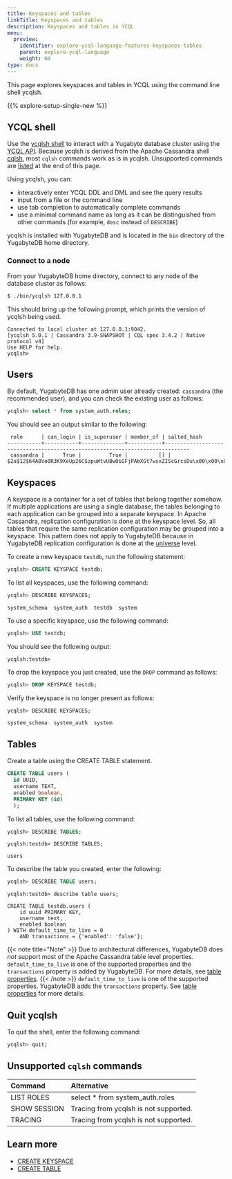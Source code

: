 ```yaml
---
title: Keyspaces and tables
linkTitle: Keyspaces and tables
description: Keyspaces and tables in YCQL
menu:
  preview:
    identifier: explore-ycql-language-features-keyspaces-tables
    parent: explore-ycql-language
    weight: 60
type: docs
---
```


This page explores keyspaces and tables in YCQL using the command line shell ycqlsh.

{{% explore-setup-single-new %}}

## YCQL shell

Use the [ycqlsh shell](../../../api/ycqlsh/) to interact with a Yugabyte database cluster using the [YCQL API](../../../api/ycql/). Because ycqlsh is derived from the Apache Cassandra shell [cqlsh](https://cassandra.apache.org/doc/latest/cassandra/tools/cqlsh.html), most `cqlsh` commands work as is in ycqlsh. Unsupported commands are [listed](#unsupported-cqlsh-commands) at the end of this page.

Using ycqlsh, you can:

- interactively enter YCQL DDL and DML and see the query results
- input from a file or the command line
- use tab completion to automatically complete commands
- use a minimal command name as long as it can be distinguished from other commands (for example, `desc` instead of `DESCRIBE`)

ycqlsh is installed with YugabyteDB and is located in the `bin` directory of the YugabyteDB home directory.

### Connect to a node

From your YugabyteDB home directory, connect to any node of the database cluster as follows:

```sh
$ ./bin/ycqlsh 127.0.0.1
```

This should bring up the following prompt, which prints the version of ycqlsh being used.

```output
Connected to local cluster at 127.0.0.1:9042.
[ycqlsh 5.0.1 | Cassandra 3.9-SNAPSHOT | CQL spec 3.4.2 | Native protocol v4]
Use HELP for help.
ycqlsh>
```

## Users

By default, YugabyteDB has one admin user already created: `cassandra` (the recommended user), and you can check the existing user as follows:

```sql
ycqlsh> select * from system_auth.roles;
```

You should see an output similar to the following:

```output
 role      | can_login | is_superuser | member_of | salted_hash
-----------+-----------+--------------+-----------+------------------------------------------------------------------------------
 cassandra |      True |         True |          [] | $2a$12$64A8Vo0R3K9XeUp26CSzpuWtvUBwOiGFjPAbXGt7wsxZIScGrcsDu\x00\x00\x00\x00
```

## Keyspaces

A keyspace is a container for a set of tables that belong together somehow. If multiple applications are using a
single database, the tables belonging to each application can be grouped into a separate keyspace.
In Apache Cassandra, replication configuration is done at the keyspace level. So, all tables that
require the same replication configuration may be grouped into a keyspace. This pattern does not
apply to YugabyteDB because in YugabyteDB replication configuration is done at the [universe](../../../architecture/key-concepts/#universe) level.

To create a new keyspace `testdb`, run the following statement:

```sql
ycqlsh> CREATE KEYSPACE testdb;
```

To list all keyspaces, use the following command:

```sql
ycqlsh> DESCRIBE KEYSPACES;
```

```output
system_schema  system_auth  testdb  system
```

To use a specific keyspace, use the following command:

```sql
ycqlsh> USE testdb;
```

You should see the following output:

```output
ycqlsh:testdb>
```

To drop the keyspace you just created, use the `DROP` command as follows:

```sql
ycqlsh> DROP KEYSPACE testdb;
```

Verify the keyspace is no longer present as follows:

```sql
ycqlsh> DESCRIBE KEYSPACES;
```

```output
system_schema  system_auth  system
```

## Tables

Create a table using the CREATE TABLE statement.

```sql
CREATE TABLE users (
  id UUID,
  username TEXT,
  enabled boolean,
  PRIMARY KEY (id)
  );
```

To list all tables, use the following command:

```sql
ycqlsh> DESCRIBE TABLES;
```

```output
ycqlsh:testdb> DESCRIBE TABLES;

users
```

To describe the table you created, enter the following:

```sql
ycqlsh> DESCRIBE TABLE users;
```

```output
ycqlsh:testdb> describe table users;

CREATE TABLE testdb.users (
    id uuid PRIMARY KEY,
    username text,
    enabled boolean
) WITH default_time_to_live = 0
    AND transactions = {'enabled': 'false'};
```

{{< note title="Note" >}}
Due to architectural differences, YugabyteDB does _not_ support most of the Apache Cassandra table level properties.
`default_time_to_live` is one of the supported properties and the `transactions` property is added by YugabyteDB. For more details, see [table properties](../../../api/ycql/ddl_create_table/#table-properties-1).
{{< /note >}}
`default_time_to_live` is one of the supported properties. YugabyteDB adds the
`transactions` property. See [table properties](/preview/api/ycql/ddl_create_table/#table-properties-1) for more details.

## Quit ycqlsh

To quit the shell, enter the following command:

```sql
ycqlsh> quit;
```

## Unsupported `cqlsh` commands

|   Command         |                      Alternative                          |
| :---------------- | :-------------------------------------------------------- |
| LIST ROLES        | select * from system_auth.roles                           |
| SHOW SESSION      | Tracing from ycqlsh is not supported.                   |
| TRACING           | Tracing from ycqlsh is not supported.                   |

## Learn more

- [CREATE KEYSPACE](../../../api/ycql/ddl_create_keyspace)
- [CREATE TABLE](../../../api/ycql/ddl_create_table)
